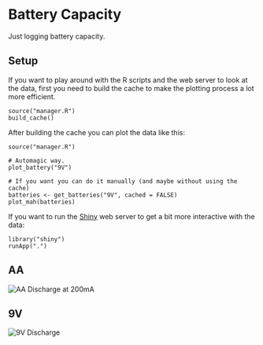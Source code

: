 # Battery Capacity

Just logging battery capacity.

## Setup

If you want to play around with the R scripts and the web server to look at the data, first you need to build the cache to make the plotting process a lot more efficient.

    source("manager.R")
    build_cache()

After building the cache you can plot the data like this:

    source("manager.R")
    
    # Automagic way.
    plot_battery("9V")
    
    # If you want you can do it manually (and maybe without using the cache)
    batteries <- get_batteries("9V", cached = FALSE)
    plot_mah(batteries)

If you want to run the [Shiny](http://shiny.rstudio.com/) web server to get a bit more interactive with the data:

    library("shiny")
	runApp(".")

## AA

![AA Discharge at 200mA](http://i.imgur.com/gtmotti.png)

## 9V

![9V Discharge](http://i.imgur.com/GJLQqnI.png)

